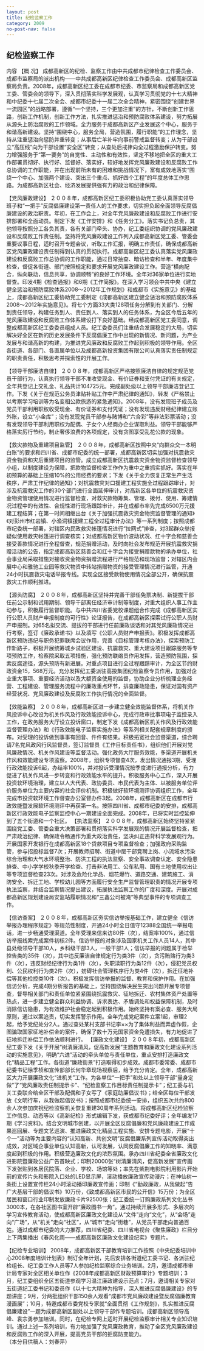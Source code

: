 ```yaml
---
layout: post
title: 纪检监察工作
category: 2009
no-post-nav: false
---
```


##  纪检监察工作

内容
【概  况】  成都高新区的纪检、监察工作由中共成都市纪律检查工作委员会、成都市监察局的派出机构——中共成都高新区纪律检查工作委员会、成都高新区监察局负责。2008年，成都高新区纪工委在成都市纪委、市监察局和成都高新区党工委、管委会的领导下，深入贯彻落实科学发展观，认真学习贯彻党的十七大精神和中纪委十七届二次全会、成都市纪委十一届二次全会精神，紧密围绕“创建世界一流园区”的战略部署，遵循“一个坚持，三个更加注重”的方针，不断创新工作思路，创新工作机制，创新工作方法，扎实推进惩治和预防腐败体系建设，努力拓展从源头上防治腐败的工作领域。全力服务于成都高新区产业发展这个中心，服务于和谐高新建设。坚持“围绕中心，服务全局，营造氛围，履行职能”的工作理念，坚持从注重惩治向惩防并重转变；从事后亡羊补牢向事前警戒监督转变；从为干部设立“高压线”向为干部设置“安全区”转变；从查处后戒律向全过程激励保护转变。努力增强服务于“第一要务”的自觉性、主动性和有效性，坚定不移地把全区的重大工作部署贯彻好、执行好、监督好、落实好，较好地发挥党风廉政建设和反腐败工作总协调的工作职能，并在出现前所未有的困难和挑战情况下，富有成效地落实“围绕一个中心、加强两个建设、突出三个重点、抓好四个工程”的年度总体工作思路。为成都高新区社会、经济发展提供强有力的政治和纪律保障。
 
【党风廉政建设】  ２００８年，成都高新区纪工委积极协助党工委认真落实领导班子和“一把手”反腐倡廉建设第一责任人的工作要求，切实担负起全面领导反腐倡廉建设的政治职责。年初，在工作会上，对全年党风廉政建设和反腐败工作进行安排部署和全面动员。制定下发《工作安排》和《任务分工》。落实书记负总责，其他领导按照分工各负其责，各有关部门牵头、协办，纪工委组织协调的党风廉政建设和反腐败工作责任制。坚持将党风廉政建设工作列入成都高新区党工委、管委会重要议事日程，适时召开专题会议，听取工作汇报，明确工作责任，确保成都高新区党风廉政建设责任制得到认真的贯彻执行。成都高新区纪工委认真落实党风廉政建设和反腐败工作总协调的工作职能，通过日常抽查、暗访检查和半年、年度集中检查，督促各街道、部门按照规定和要求开展党风廉政建设工作。营造“横向配合，纵向联动，信息共享，协调顺畅”的良好工作环境。全年对36家单位进行实地督查。印发4期《检查通报》和6期《工作简报》。在深入学习领会中共中央《建立健全惩治和预防腐败体系2008～2012年工作规划》和成都市《实施意见》的基础上，成都高新区纪工委协助党工委制定《成都高新区建立健全惩治和预防腐败体系2008～2012年实施意见》。将七个方面33大类128项任务分解到有关部门、分解到责任领导，构建任务到人、责任到人、落实到人的任务体系，为全区今后五年的党风廉政建设和反腐败工作体系建设打下良好基础。经成都高新区党工委同意，调整成都高新区纪工委委员组成人员。纪工委委员们注重结合发展稳定的大局，切实解决好全区在新的历史发展条件下反腐倡廉工作中出现的新情况、新问题，为产业发展与和谐高新的构建，为推进党风廉政和反腐败工作起到积极的领导作用。全区各街道、各部门、各直属单位以及成都高新投资集团有限公司认真落实责任制规定的职责责任，积极思考并探索性的开展工作。
 
【领导干部廉洁自律】  ２００８年，成都高新区严格按照廉洁自律的规定规范党员干部行为，认真执行领导干部不准收受现金、有价证券和支付凭证的有关规定，全年共登记上交礼金、礼品共计104725元。完成副处级以上领导干部廉洁登记工作。下发《关于在规范公务员津贴补贴工作中严肃纪律的通知》，转发《严格禁止以考察学习培训等为名变相公款旅游的紧急通知》。2008年，没有发现班子成员及党员干部利用职权收受现金、有价证券和支付凭证；没有发现违反财经纪律建立账外账，设立“小金库”；没有发现党员干部参与赌博和“六合彩”等非法彩票活动；没有发现领导干部利用职权为配偶、子女个人经商办企业谋取利益。领导干部能够严格落实厉行节约，制止奢侈浪费的各项规定，没有贪图享受乱花公款的现象。
 
【救灾款物及重建项目监管】  ２００８年，成都高新区按照中央“向群众交一本明白账”的要求和四川省、成都市纪委的统一部署，成都高新区切实加强对抗震救灾资金物资和灾后重建项目的监管。成立成都高新区抗震救灾资金物资监督检查领导小组，以制度建设为保障，把款物监督检查工作作为重中之重抓实抓好。落实在年初预算的基础上压缩10%的公用经费的要求；下发《关于全力恢复正常生产生活秩序，严肃工作纪律的通知》；对抗震救灾对口援建工程实施全过程跟踪审计，对涉及抗震救灾工作的30个部门进行全面延伸审计，对高新区各单位的抗震救灾资金物资管理使用情况进行监督检查，对救灾款物筹集、管理、拨付、使用、筹建情况过程中的有效性、合规性进行现场跟踪审计，并在成都市率先完成6500万元援建工程结算；在第一时间相继出台《关于加强抗震救灾资金物资监督管理的通知》《对彭州市红岩镇、小渔洞镇援建工程全过程审计办法》等一系列制度；按照成都市纪委统一部署，对辖区内民政救灾帐篷情况进行“拉网式”排查，对3起群众举报疑似使用救灾帐篷进行调查核实；对成都高新区物价波动状况、红十字会和慈善会接受善款情况进行全程督查，规范捐赠活动，及时向社会发布规范开展抗震救灾捐赠活动的公告，指定成都高新区慈善会和红十字会为接受捐赠款物的承办单位，社会事业局采取措施对接收资金物资捐赠流程进行严格规范和现场监督；对辖区内会展中心和雅驰工业园等救灾物资中转站捐赠物资的接受管理情况进行监管，开通24小时抗震救灾电话举报专线。实现全区接受款物使用情况全部公开，确保抗震救灾工作顺利推进。
 
【源头防腐】  ２００８年，成都高新区坚持并完善干部任免票决制、新提拔干部任前公示制和试用期制、领导干部离任经济审计制等制度，对重大组织人事工作主动参与，积极履行监督职能。与中共四川省委党校课题组合作完成《成都高新区实行公职人员财产申报制度的可行性》论证报告，在成都高新区探索试行公职人员财产申报制。对65名拟交流、提拔的干部进行任前廉政谈话和对其党风廉政情况进行考察，签订《廉政承诺书》以及填写《公职人员财产申报表》。积极发挥成都高新区预防违纪与职务犯罪联席会议作用，完善《目标管理考核办法》，探索预防工作新路子，积极开展统筹城乡试验区建设、抗震救灾、重大建设项目跟踪服务等专项预防工作，检察院采取五项措施，强化预防联络员作用发挥，营造预防氛围，探索反腐途径，源头预防有新进展。对重点项目进行全过程跟踪审计，为全区节约财政资金15，568万元。充分发挥纪工委派驻高投集团纪检监察专员作用，加强对企业重大事项、重要经济活动以及大额资金使用的监督，协助企业分析梳理业务经营、工程建设、管理服务流程中的廉政重点环节，排查廉政隐患，保证对国有资产经营状况、党风廉政建设及反腐败工作执行情况的全面监督。
 
【效能监察】  ２００８年，成都高新区进一步建立健全效能监督体系，将机关作风投诉中心改设为机关作风及行政效能投诉中心，完成行政审批事项电子监控录入工作，在政务服务大厅设立投诉窗口，制定下发《成都高新区机关作风及行政效能监督管理办法》和《行政效能电子监察实施办法》等系列相关配套规章制度的颁布。对受理的投诉做到事事有回音、件件有结果。积极拓宽社会监督渠道，综合聘请7名党风政风行风监督员，签订监督员《工作目标责任书》，组织他们开展对党风廉政情况、机关作风建设等监督活动。强化政务大厅服务效能，多渠道开展机关作风和效能建设专项监察。2008年，组织专项督查4次，发出情况通报3期，受理行政效能投诉6起，办结率100%，并对投诉受理情况按季度进行通报分析，有力促进了机关作风进一步转变和行政效能水平的提升。积极服务中心工作，深入开展投资软环境治理，建立以人大代表、政协委员、市民代表为主体、以被服务单位评价服务单位为主要内容的社会评价机制。积极做好软环境测评协调组织工作，全年完成市投资软环境工作督查办公室督办件3起。2008年，成都高新区在成都市行政效能暨发展软环境测评中再获第一名。按照四川省、成都市纪委的安排，成都高新区行政效能电子监察监控中心一期建设全面完成。2008年，已将实时监控延伸到了五个街道和一个社区。
【执法监察】  ２００８年，成都高新区始终坚持紧紧围绕党工委、管委会重大决策部署和贯彻落实科学发展观的情况开展监督检查，把严肃政治纪律、确保政令畅通作为重大政治责任，坚决纠正违背科学发展观行为。开展国家开发银行在成都高新区18个贷款项目专项监督检查；加强政府采购监管，参与招投标监督7次；开展教师招聘、街道中层干部竞聘上岗、小流域水污染综合治理和大气水环境整治、防洪工程的执法监察、安全事故调查认定、安全隐患排查、中小学学校秋季开学检查、打击非法用工、公车私用、国有土地使用权出让等专项监督检查23次。对涉及危险化学品、烟花爆竹、道路交通、建筑施工、消防安全、拆迁工地、学校幼儿园等方面履行安全生产监督管理职责的情况开展专项执法监察，并结合监察情况提出建议，拓展执法监察工作的广度和深度。开展对成都高新区规划建设局安监站履职情况和“三鑫公司被淹”等典型事件的专项调查工作。
 
【信访查案】  ２００８年，成都高新区夯实信访举报基础工作，建立健全《信访举报办理程序规定》等规范性制度，开通24小时全日值守12388全国统一举报电话，进一步畅通受理渠道。全年受理来信来访80件（次），结案率100%，通过信访举报线索完成案件初核2件。信访举报的对象涉及国家机关工作人员14人，其中县处级领导干部10人，乡科级干部3人，一般干部1人；信访举报的问题属于检举控告类的35件（次），其中违反廉洁自律规定行为类3件（次），贪污贿赂行为类3件（次），违反财经纪律行为类1件（次），失职渎职行为类12件（次），侵犯党员权利、公民权利行为类2件（次），妨碍社会管理秩序行为类4件（次），拆迁征地补偿等其他检控类10件（次）。积极发挥信访举报的监督、教育和保护作用。在加强信访分析，完成4期分析报告的基础上，坚持围绕解决民生突出问题开展专项督查，督导相关部门和责任单位紧紧围绕抗震救灾、征地拆迁、农村集体资产处置等热点，进一步建立健全群众利益协调、诉求表达、矛盾调处和权益保障机制，及时消除信访隐患，为有效维护社会稳定起到积极作用。始终坚持有案必查、服务大局原则，通过以案追责，切实发挥警示作用。全年完成党纪案件立案1起，审理2起，给予党纪处分2人。通过查处某村支部书记李××为了集体利益而弄虚作假，企图骗取国家征地补偿金的案件，确保了数十万元国家资金免遭损失，有力地促进了征地拆迁补偿工作依法顺利进行。
【廉政文化建设】  ２００８年初，成都高新区纪工委下发《关于开展“树清廉清风，促高新发展”主题教育和廉政文化建设系列活动的实施意见》，明确“六进”活动的牵头单位与责任单位，重点安排打造廉政文化“精品工程”工作。各街道“廉政街景”打造取得初步成效。成都市委常委、成都市纪委书记徐季桢和宣传部部长何华章现场视察后，给予充分肯定。全年，成都高新区大力开展廉政文化“进机关”工作。为各单位“一把手”和处以上领导干部“量身定做”了“党风廉政责任制提示卡”、“纪检监察工作目标责任制提示卡”；纪工委与机关工委联合给全区干部及配偶和子女写了《家庭助廉倡议书》；给全区每位干部发放《文明行车，从我做起倡议书》；按照成都市纪委统一安排，组织五次共约800余人次参加庆祝纪检监察机关恢复重建30周年系列活动。将成都高新区纪检监察工作信息、动态等以《高新纪检》形式编辑下发，获成都市纪委好评；全年编发17期《学习资料》。结合文明城市创建，以开展全区反腐倡廉和党风廉政建设工作成果巡回展、专题文艺巡演、推进廉政文化精品工程实施、安排专题电影，开展“十个一”活动等为主要内容的“认知高新、共创文明”反腐倡廉系列宣传活动取得突出成效，对区域企事业单位认知高新，认可发展，认同反腐倡廉工作的知晓率、满意度起到积极的作用。积极营造廉政文化的浓烈氛围。承办四川省纪委全省廉政文化进影院暨廉政公益广告首映式；印制20000张“树清廉清风，促高新发展”宣传画下发张贴到各居民院落、企业、学校、场馆等处；率先在紫荆电影院利用影片开始前的宣传片头和影院入口处的LED显示屏，滚动播放廉政宣传动漫片；在神仙树一条街上设置宣传栏24小时滚动播印廉政宣传画；印制《“勤政廉政，从我做起”告广大基层干部的倡议书》10万份，《致成都高新区市民的公开信》15万份；为全区居民和窗口行业印制发放廉政卡片92500张；纪工委统一订购廉政系列文化丛书3000本，在各社区图书室开辟“廉政图书一角”。通过持续开展多形式、多层次的学习宣传教育活动，使成都高新区廉政文化建设从“文件”走向“文化”，从“会场”走向“广场”，从“机关”走向“社区”，从“城市”走向“街巷”，从党员干部走向普通百姓。通过成都市纪委的大力推荐，四川省纪委、四川省电视台《聚焦廉政》栏目分上下两集播出《春风化雨——成都高新区廉政文化建设纪实》专题片。
 
【纪检专业培训】  2008年，成都高新区干部教育培训工作按照《中央纪委培训中心2008年度培训计划表》制订全年计划，先后安排各街道纪工委书记、各派驻纪检组长、纪工委工作人员等7人参加纪检监察综合业务培训。2月，邀请成都市审计局专家对全区相关单位作《2008年成都高新区财政预算审计》专题培训；3月，纪工委组织全区五街道参观学习温江廉政建设示范点；7月，邀请相关专家对五街道纪工委书记和委员作《以十七大精神为指导，深入推进反腐倡廉建设》的专题讲座；9月，分两批组织干部150余人观看“成都市党风廉政建设暨反腐倡廉教育漫画展”；10月，特邀成都市委党校专家就“全面贯彻《工作规划》，扎实推进反腐倡廉建设”一题为成都高新区副处以上领导干部作专题培训。成都高新区领导高峰、袁宗勇参加培训。同时，在纪检专网上适时开展纪检监察审计相关专业知识培训。通过上述一系列培训，有力地加强了党风廉政教育，推动了全区党风廉政建设和反腐败工作的深入开展，提高党员干部的拒腐防变能力。              
（本分目供稿人：刘春萍）